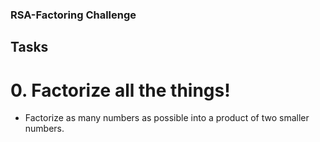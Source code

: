 ### RSA-Factoring Challenge

## Tasks
# 0. Factorize all the things!
- Factorize as many numbers as possible into a product of two smaller numbers.